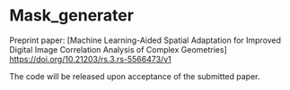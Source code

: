 # Mask_generater
Preprint paper: [Machine Learning-Aided Spatial Adaptation for Improved Digital Image Correlation Analysis of Complex Geometries] 
https://doi.org/10.21203/rs.3.rs-5566473/v1

The code will be released upon acceptance of the submitted paper.
